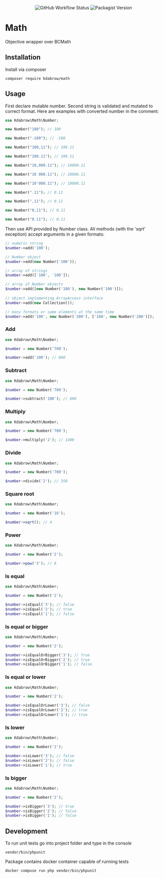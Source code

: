 <p align="center">
 <img alt="GitHub Workflow Status" src="https://img.shields.io/github/actions/workflow/status/karoldabro/math/php.yml">
<img alt="Packagist Version" src="https://img.shields.io/packagist/v/kdabrow/math">
</p>

# Math
Objective wrapper over BCMath

## Installation
Install via composer
```shell
composer require kdabrow/math
```

## Usage
First declare mutable number. Second string is validated and mutated to correct format. Here are examples with 
converted number in the comment: 

```php
use Kdabrow\Math\Number;

new Number("100"); // 100

new Number("-100"); // -100

new Number("100,11"); // 100.11

new Number("100.11"); // 100.11

new Number("10,000.11"); // 10000.11

new Number("10 000.11"); // 10000.11

new Number("10'000.11"); // 10000.11

new Number(".11"); // 0.11

new Number(",11"); // 0.11

new Number("0,11"); // 0.11

new Number("0.11"); // 0.11
```

Then use API provided by Number class. All methods (with the 'sqrt' exception) accept arguments in a given formats: 

```php
// numeric string
$number->add('100');

// Number object
$number->add(new Number('100'));

// array of strings  
$number->add(['100', '100']);

// array of Number objects
$number->add([new Number('100'), new Number('100')]);
 
// object implementing ArrayAccess interface
$number->add(new Collection()); 

// many formats or same elements at the same time
$number->add('100', new Number('200'), ['100', new Number('200')]);  
```

### Add
```php
use Kdabrow\Math\Number;

$number = new Number('700');

$number->add('100'); // 800
```

### Subtract

```php
use Kdabrow\Math\Number;

$number = new Number('700');

$number->subtract('100'); // 600
```

### Multiply

```php
use Kdabrow\Math\Number;

$number = new Number('700');

$number->multiply('2'); // 1400
```

### Divide

```php
use Kdabrow\Math\Number;

$number = new Number('700');

$number->divide('2'); // 350
```

### Square root

```php
use Kdabrow\Math\Number;

$number = new Number('16');

$number->sqrt(); // 4
```

### Power

```php
use Kdabrow\Math\Number;

$number = new Number('2');

$number->pow('3'); // 8
```

### Is equal

```php
use Kdabrow\Math\Number;

$number = new Number('2');

$number->isEqual('3'); // false
$number->isEqual('2'); // true
$number->isEqual('1'); // false
```

### Is equal or bigger

```php
use Kdabrow\Math\Number;

$number = new Number('2');

$number->isEqualOrBigger('3'); // true
$number->isEqualOrBigger('2'); // true
$number->isEqualOrBigger('1'); // false
```

### Is equal or lower

```php
use Kdabrow\Math\Number;

$number = new Number('2');

$number->isEqualOrLower('3'); // false
$number->isEqualOrLower('2'); // true
$number->isEqualOrLower('1'); // true
```

### Is lower

```php
use Kdabrow\Math\Number;

$number = new Number('2');

$number->isLower('3'); // false
$number->isLower('2'); // false
$number->isLower('1'); // true
```

### Is bigger

```php
use Kdabrow\Math\Number;

$number = new Number('2');

$number->isBigger('3'); // true
$number->isBigger('2'); // false
$number->isBigger('1'); // false
```

## Development
To run unit tests go into project folder and type in the console
```shell
vendor/bin/phpunit
```

Package contains docker container capable of running tests
```shell
docker compose run php vendor/bin/phpunit
```

